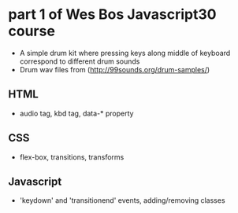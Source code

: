 # part 1 of Wes Bos Javascript30 course
* A simple drum kit where pressing keys along middle of keyboard correspond to different drum sounds
* Drum wav files from (http://99sounds.org/drum-samples/)

## HTML
* audio tag, kbd tag, data-* property

## CSS
* flex-box, transitions, transforms

## Javascript
* 'keydown' and 'transitionend' events, adding/removing classes